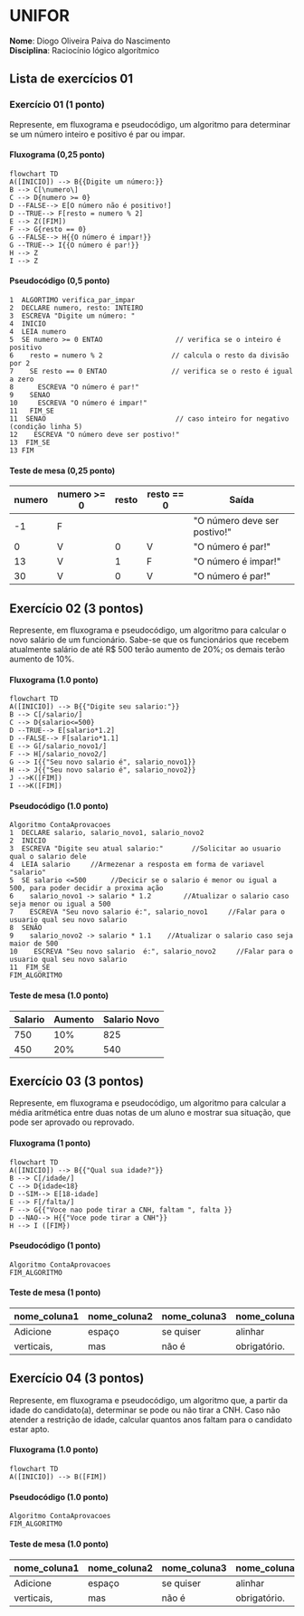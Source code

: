 # UNIFOR
**Nome**: Diogo Oliveira Paiva do Nascimento <br>
**Disciplina**: Raciocínio lógico algorítmico

## Lista de exercícios 01

### Exercício 01 (1 ponto)
Represente, em fluxograma e pseudocódigo, um algoritmo para determinar se um número inteiro e positivo é par ou impar.

#### Fluxograma (0,25 ponto)

```mermaid
flowchart TD
A([INICIO]) --> B{{Digite um número:}}
B --> C[\numero\]
C --> D{numero >= 0}
D --FALSE--> E[O número não é positivo!]
D --TRUE--> F[resto = numero % 2]
E --> Z([FIM])
F --> G{resto == 0}
G --FALSE--> H{{O número é impar!}}
G --TRUE--> I{{O número é par!}}
H --> Z
I --> Z
```

#### Pseudocódigo (0,5 ponto)
```
1  ALGORTIMO verifica_par_impar
2  DECLARE numero, resto: INTEIRO
3  ESCREVA "Digite um número: "
4  INICIO
4  LEIA numero
5  SE numero >= 0 ENTAO                  // verifica se o inteiro é positivo
6    resto = numero % 2                 // calcula o resto da divisão por 2
7    SE resto == 0 ENTAO                // verifica se o resto é igual a zero
8      ESCREVA "O número é par!"
9    SENAO
10     ESCREVA "O número é impar!"
11   FIM_SE
11  SENAO                                // caso inteiro for negativo (condição linha 5)
12    ESCREVA "O número deve ser postivo!"
13  FIM_SE
13 FIM
```

#### Teste de mesa (0,25 ponto)
| numero | numero >= 0 | resto | resto == 0 | Saída |
| -- | -- | -- | -- | -- | 
| -1 | F |   |   | "O número deve ser postivo!" |
| 0  | V | 0 | V | "O número é par!" |
| 13 | V | 1 | F | "O número é impar!" |
| 30 | V | 0 | V | "O número é par!" |

## Exercício 02 (3 pontos)
Represente, em fluxograma e pseudocódigo, um algoritmo para calcular o novo salário de um funcionário. 
Sabe-se que os funcionários que recebem atualmente salário de até R$ 500 terão aumento de 20%; os demais terão aumento de 10%.

#### Fluxograma (1.0 ponto)

```mermaid
flowchart TD
A([INICIO]) --> B{{"Digite seu salario:"}}
B --> C[/salario/]
C --> D{salario<=500}
D --TRUE--> E[salario*1.2]
D --FALSE--> F[salario*1.1]
E --> G[/salario_novo1/]
F --> H[/salario_novo2/]
G --> I{{"Seu novo salario é", salario_novo1}}
H --> J{{"Seu novo salario é", salario_novo2}}
J -->K([FIM])
I -->K([FIM])
```

#### Pseudocódigo (1.0 ponto)

```
Algoritmo ContaAprovacoes
1  DECLARE salario, salario_novo1, salario_novo2
2  INICIO
3  ESCREVA "Digite seu atual salario:"       //Solicitar ao usuario qual o salario dele 
4  LEIA salario     //Armezenar a resposta em forma de variavel "salario"
5  SE salario <=500      //Decicir se o salario é menor ou igual a 500, para poder decidir a proxima ação 
6    salario_novo1 -> salario * 1.2        //Atualizar o salario caso seja menor ou igual a 500
7    ESCREVA "Seu novo salario é:", salario_novo1     //Falar para o usuario qual seu novo salario 
8  SENÃO
9    salario_novo2 -> salario * 1.1    //Atualizar o salario caso seja maior de 500
10    ESCREVA "Seu novo salario  é:", salario_novo2     //Falar para o usuario qual seu novo salario 
11  FIM_SE
FIM_ALGORITMO
```

#### Teste de mesa (1.0 ponto)

|    Salario   |    Aumento   | Salario Novo |
|      --      |      --      |      --      |
|     750      |      10%     |      825     |
|     450      |      20%     |      540     |

## Exercício 03 (3 pontos)
Represente, em fluxograma e pseudocódigo, um algoritmo para calcular a média aritmética entre duas notas de um aluno e mostrar sua situação, que pode ser aprovado ou reprovado.

#### Fluxograma (1 ponto)

```mermaid
flowchart TD
A([INICIO]) --> B{{"Qual sua idade?"}}
B --> C[/idade/]
C --> D{idade<18}
D --SIM--> E[18-idade]
E --> F[/falta/]
F --> G{{"Voce nao pode tirar a CNH, faltam ", falta }}
D --NAO--> H{{"Voce pode tirar a CNH"}}
H --> I ([FIM})
```

#### Pseudocódigo (1 ponto)

```
Algoritmo ContaAprovacoes
FIM_ALGORITMO
```

#### Teste de mesa (1 ponto)

| nome_coluna1 | nome_coluna2 | nome_coluna3 | nome_coluna4 | nome_coluna5 | 
|      --      |      --      |      --      |      --      |      --      | 
| Adicione     | espaço       | se quiser    |  alinhar     | as barras    |
| verticais,   | mas          | não é        | obrigatório. | Entendido ?  |

## Exercício 04 (3 pontos)
Represente, em fluxograma e pseudocódigo, um algoritmo que, a partir da idade do candidato(a), determinar se pode ou não tirar a CNH. 
Caso não atender a restrição de idade, calcular quantos anos faltam para o candidato estar apto.

#### Fluxograma (1.0 ponto)

```mermaid
flowchart TD
A([INICIO]) --> B([FIM])
```

#### Pseudocódigo (1.0 ponto)

```
Algoritmo ContaAprovacoes
FIM_ALGORITMO
```

#### Teste de mesa (1.0 ponto)

| nome_coluna1 | nome_coluna2 | nome_coluna3 | nome_coluna4 | nome_coluna5 | 
|      --      |      --      |      --      |      --      |      --      | 
| Adicione     | espaço       | se quiser    |  alinhar     | as barras    |
| verticais,   | mas          | não é        | obrigatório. | Entendido ?  |
